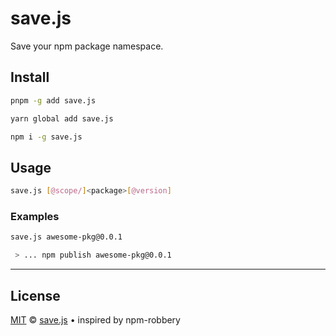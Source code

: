 # save.js

Save your npm package namespace.

## Install

```bash
pnpm -g add save.js
```

```bash
yarn global add save.js
```

```bash
npm i -g save.js
```

## Usage

```bash
save.js [@scope/]<package>[@version]
```

### Examples

```bash
save.js awesome-pkg@0.0.1

 > ... npm publish awesome-pkg@0.0.1
```

- - -  

## License

[MIT](https://mit-license.org) © [save.js](https://savejs.com) • inspired by npm-robbery


